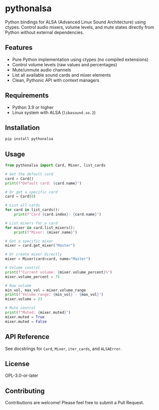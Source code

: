 # pythonalsa

Python bindings for ALSA (Advanced Linux Sound Architecture) using ctypes. Control audio mixers, volume levels, and mute states directly from Python without external dependencies.

## Features

- Pure Python implementation using ctypes (no compiled extensions)
- Control volume levels (raw values and percentages)
- Mute/unmute audio channels
- List all available sound cards and mixer elements
- Clean, Pythonic API with context managers

## Requirements

- Python 3.9 or higher
- Linux system with ALSA (`libasound.so.2`)

## Installation

```bash
pip install pythonalsa
```

## Usage

```python
from pythonalsa import Card, Mixer, list_cards

# Get the default card
card = Card()
print(f"Default card: {card.name}")

# Or get a specific card
card = Card(0)

# List all cards
for card in list_cards():
    print(f"Card {card.index}: {card.name}")

# List mixers for a card
for mixer in card.list_mixers():
    print(f"Mixer: {mixer.name}")

# Get a specific mixer
mixer = card.get_mixer("Master")

# Or create mixer directly
mixer = Mixer(card=card, name="Master")

# Volume control
print(f"Current volume: {mixer.volume_percent}%")
mixer.volume_percent = 75

# Raw volume
min_vol, max_vol = mixer.volume_range
print(f"Volume range: {min_vol} - {max_vol}")
mixer.volume = 23

# Mute control
print(f"Muted: {mixer.muted}")
mixer.muted = True
mixer.muted = False
```

## API Reference

See docstrings for `Card`, `Mixer`, `iter_cards`, and `ALSAError`.

## License

GPL-3.0-or-later

## Contributing

Contributions are welcome! Please feel free to submit a Pull Request.
